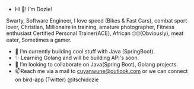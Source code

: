 -  Hi 👋! I’m Dozie!


Swarty, Software Engineer, I love speed (Bikes & Fast Cars), combat sport lover, Christian, Millionaire in training, 
amature photographer, Fitness enthusiast Certified Personal Trainer(ACE), African 🙄🙄(Obviously), meat eater, Sometimes a gamer.

- 🌱 I’m currently building cool stuff with Java (SpringBoot).
- ✨ Learning Golang and will be building API's soon.
- 💞️ I’m looking to collaborate on Java(Spring Boot), Golang projects.
- 📫Reach me via a mail to cuyanwune@outlook.com or we can connect on bird-app (Twitter) @itschidozie
 
<!---
⚡ Fun fact: 
CodaGott/CodaGott is a ✨ special ✨ repository because its `README.md` (this file) appears on your GitHub profile.
You can click the Preview link to take a look at your changes.
--->
